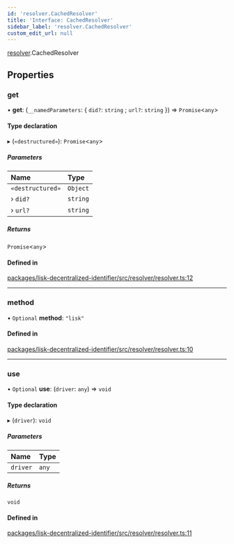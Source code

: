 ```yaml
---
id: 'resolver.CachedResolver'
title: 'Interface: CachedResolver'
sidebar_label: 'resolver.CachedResolver'
custom_edit_url: null
---
```


[resolver](../namespaces/resolver.md).CachedResolver

## Properties

### get

• **get**: (`__namedParameters`: { `did?`: `string` ; `url?`: `string` }) => `Promise`<`any`\>

#### Type declaration

▸ (`«destructured»`): `Promise`<`any`\>

##### Parameters

| Name             | Type     |
| :--------------- | :------- |
| `«destructured»` | `Object` |
| › `did?`         | `string` |
| › `url?`         | `string` |

##### Returns

`Promise`<`any`\>

#### Defined in

[packages/lisk-decentralized-identifier/src/resolver/resolver.ts:12](https://github.com/aldhosutra/lisk-did/blob/e2098a6/packages/lisk-decentralized-identifier/src/resolver/resolver.ts#L12)

---

### method

• `Optional` **method**: `"lisk"`

#### Defined in

[packages/lisk-decentralized-identifier/src/resolver/resolver.ts:10](https://github.com/aldhosutra/lisk-did/blob/e2098a6/packages/lisk-decentralized-identifier/src/resolver/resolver.ts#L10)

---

### use

• `Optional` **use**: (`driver`: `any`) => `void`

#### Type declaration

▸ (`driver`): `void`

##### Parameters

| Name     | Type  |
| :------- | :---- |
| `driver` | `any` |

##### Returns

`void`

#### Defined in

[packages/lisk-decentralized-identifier/src/resolver/resolver.ts:11](https://github.com/aldhosutra/lisk-did/blob/e2098a6/packages/lisk-decentralized-identifier/src/resolver/resolver.ts#L11)
